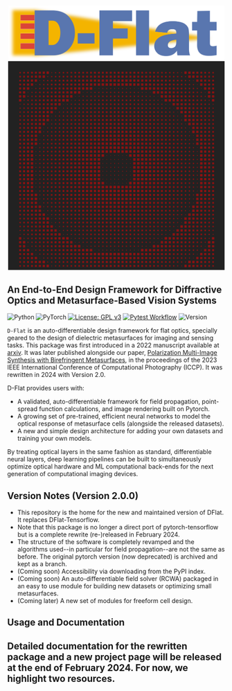 <div align="center">
  <img src=/docs/DFlat_Long.png alt="Dflat" width="500"/>
</div>
<div align="center">
  <img src=/docs/autoGDS_metalens.png alt="Dflat" width="500"/>
</div>

## An End-to-End Design Framework for Diffractive Optics and Metasurface-Based Vision Systems
![Python](https://img.shields.io/badge/python-3670A0?style=for-the-badge&logo=python&logoColor=ffdd54)
![PyTorch](https://img.shields.io/badge/PyTorch-%23EE4C2C.svg?style=for-the-badge&logo=PyTorch&logoColor=white)
[![License: GPL v3](https://img.shields.io/badge/License-GPLv3-blue.svg)](https://www.gnu.org/licenses/gpl-3.0)
[![Pytest Workflow](https://github.com/DeanHazineh/DFlat-pytorch/actions/workflows/pytest.yml/badge.svg?branch=dflat_v2.0.0)](https://github.com/DeanHazineh/DFlat-pytorch/actions/workflows/pytest.yml)
![Version](https://img.shields.io/badge/version-2.0.0-blue)

`D-Flat` is an auto-differentiable design framework for flat optics, specially geared to the design of dielectric metasurfaces for imaging and sensing tasks. This package was first introduced in a 2022 manuscript available at <a href="https://arxiv.org/abs/2207.14780" target="_blank">arxiv</a>. It was later published alongside our paper, <a href="https://deanhazineh.github.io/publications/Multi_Image_Synthesis/MIS_Home.html" target="_blank"> Polarization Multi-Image Synthesis with Birefringent Metasurfaces</a>, in the proceedings of the 2023 IEEE International Conference of Computational Photography (ICCP). It was rewritten in 2024 with Version 2.0.

D-Flat provides users with:
- A validated, auto-differentiable framework for field propagation, point-spread function calculations, and image rendering built on Pytorch.
- A growing set of pre-trained, efficient neural networks to model the optical response of metasurface cells (alongside the released datasets).
- A new and simple design architecture for adding your own datasets and training your own models.
  
By treating optical layers in the same fashion as standard, differentiable neural layers, deep learning pipelines can be built to simultaneously optimize optical hardware and ML computational back-ends for the next generation of computational imaging devices.

## Version Notes (Version 2.0.0)
- This repository is the home for the new and maintained version of DFlat. It replaces DFlat-Tensorflow.
- Note that this package is no longer a direct port of pytorch-tensorflow but is a complete rewrite (re-)released in February 2024. 
- The structure of the software is completely revamped and the algorithms used--in particular for field propagation--are not the same as before. The original pytorch version (now deprecated) is archived and kept as a branch.
- (Coming soon) Accessibility via downloading from the PyPI index.
- (Coming soon) An auto-differentiable field solver (RCWA) packaged in an easy to use module for building new datasets or optimizing small metasurfaces.
- (Coming later) A new set of modules for freeform cell design.

## Usage and Documentation
Detailed documentation for the rewritten package and a new project page will be released at the end of February 2024. For now, we highlight two resources.
- 

  





